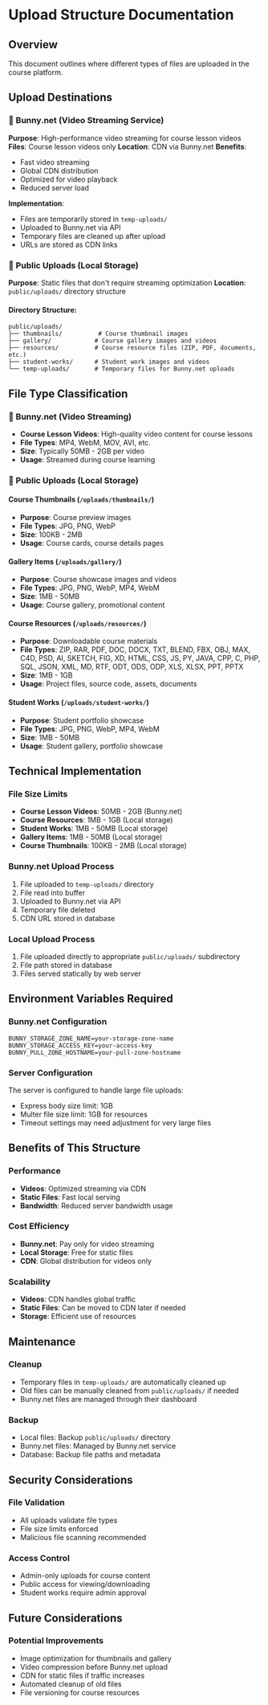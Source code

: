 # Upload Structure Documentation

## Overview
This document outlines where different types of files are uploaded in the course platform.

## Upload Destinations

### 🎥 Bunny.net (Video Streaming Service)
**Purpose**: High-performance video streaming for course lesson videos
**Files**: Course lesson videos only
**Location**: CDN via Bunny.net
**Benefits**: 
- Fast video streaming
- Global CDN distribution
- Optimized for video playback
- Reduced server load

**Implementation**:
- Files are temporarily stored in `temp-uploads/`
- Uploaded to Bunny.net via API
- Temporary files are cleaned up after upload
- URLs are stored as CDN links

### 📁 Public Uploads (Local Storage)
**Purpose**: Static files that don't require streaming optimization
**Location**: `public/uploads/` directory structure

#### Directory Structure:
```
public/uploads/
├── thumbnails/          # Course thumbnail images
├── gallery/            # Course gallery images and videos
├── resources/          # Course resource files (ZIP, PDF, documents, etc.)
├── student-works/      # Student work images and videos
└── temp-uploads/       # Temporary files for Bunny.net uploads
```

## File Type Classification

### 🎥 Bunny.net (Video Streaming)
- **Course Lesson Videos**: High-quality video content for course lessons
- **File Types**: MP4, WebM, MOV, AVI, etc.
- **Size**: Typically 50MB - 2GB per video
- **Usage**: Streamed during course learning

### 📁 Public Uploads (Local Storage)

#### Course Thumbnails (`/uploads/thumbnails/`)
- **Purpose**: Course preview images
- **File Types**: JPG, PNG, WebP
- **Size**: 100KB - 2MB
- **Usage**: Course cards, course details pages

#### Gallery Items (`/uploads/gallery/`)
- **Purpose**: Course showcase images and videos
- **File Types**: JPG, PNG, WebP, MP4, WebM
- **Size**: 1MB - 50MB
- **Usage**: Course gallery, promotional content

#### Course Resources (`/uploads/resources/`)
- **Purpose**: Downloadable course materials
- **File Types**: ZIP, RAR, PDF, DOC, DOCX, TXT, BLEND, FBX, OBJ, MAX, C4D, PSD, AI, SKETCH, FIG, XD, HTML, CSS, JS, PY, JAVA, CPP, C, PHP, SQL, JSON, XML, MD, RTF, ODT, ODS, ODP, XLS, XLSX, PPT, PPTX
- **Size**: 1MB - 1GB
- **Usage**: Project files, source code, assets, documents

#### Student Works (`/uploads/student-works/`)
- **Purpose**: Student portfolio showcase
- **File Types**: JPG, PNG, WebP, MP4, WebM
- **Size**: 1MB - 50MB
- **Usage**: Student gallery, portfolio showcase

## Technical Implementation

### File Size Limits
- **Course Lesson Videos**: 50MB - 2GB (Bunny.net)
- **Course Resources**: 1MB - 1GB (Local storage)
- **Student Works**: 1MB - 50MB (Local storage)
- **Gallery Items**: 1MB - 50MB (Local storage)
- **Course Thumbnails**: 100KB - 2MB (Local storage)

### Bunny.net Upload Process
1. File uploaded to `temp-uploads/` directory
2. File read into buffer
3. Uploaded to Bunny.net via API
4. Temporary file deleted
5. CDN URL stored in database

### Local Upload Process
1. File uploaded directly to appropriate `public/uploads/` subdirectory
2. File path stored in database
3. Files served statically by web server

## Environment Variables Required

### Bunny.net Configuration
```env
BUNNY_STORAGE_ZONE_NAME=your-storage-zone-name
BUNNY_STORAGE_ACCESS_KEY=your-access-key
BUNNY_PULL_ZONE_HOSTNAME=your-pull-zone-hostname
```

### Server Configuration
The server is configured to handle large file uploads:
- Express body size limit: 1GB
- Multer file size limit: 1GB for resources
- Timeout settings may need adjustment for very large files

## Benefits of This Structure

### Performance
- **Videos**: Optimized streaming via CDN
- **Static Files**: Fast local serving
- **Bandwidth**: Reduced server bandwidth usage

### Cost Efficiency
- **Bunny.net**: Pay only for video streaming
- **Local Storage**: Free for static files
- **CDN**: Global distribution for videos only

### Scalability
- **Videos**: CDN handles global traffic
- **Static Files**: Can be moved to CDN later if needed
- **Storage**: Efficient use of resources

## Maintenance

### Cleanup
- Temporary files in `temp-uploads/` are automatically cleaned up
- Old files can be manually cleaned from `public/uploads/` if needed
- Bunny.net files are managed through their dashboard

### Backup
- Local files: Backup `public/uploads/` directory
- Bunny.net files: Managed by Bunny.net service
- Database: Backup file paths and metadata

## Security Considerations

### File Validation
- All uploads validate file types
- File size limits enforced
- Malicious file scanning recommended

### Access Control
- Admin-only uploads for course content
- Public access for viewing/downloading
- Student works require admin approval

## Future Considerations

### Potential Improvements
- Image optimization for thumbnails and gallery
- Video compression before Bunny.net upload
- CDN for static files if traffic increases
- Automated cleanup of old files
- File versioning for course resources